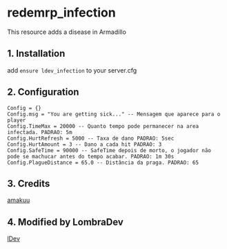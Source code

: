 # redemrp_infection
This resource adds a disease in Armadillo

## 1. Installation
add ```ensure ldev_infection``` to your server.cfg

## 2. Configuration
```
Config = {}
Config.msg = "You are getting sick..." -- Mensagem que aparece para o player
Config.TimeMax = 20000 -- Quanto tempo pode permanecer na area infectada. PADRAO: 5m
Config.HurtRefresh = 5000 -- Taxa de dano PADRAO: 5sec
Config.HurtAmount = 3 -- Dano a cada hit PADRAO: 3
Config.SafeTime = 90000 -- SafeTime depois de morto, o jogador não pode se machucar antes do tempo acabar. PADRAO: 1m 30s
Config.PlagueDistance = 65.0 -- Distância da praga. PADRAO: 65
```

## 3. Credits
[amakuu](https://github.com/amakuu/)

## 4. Modified by LombraDev
[lDev](https://github.com/Lombra4i20)